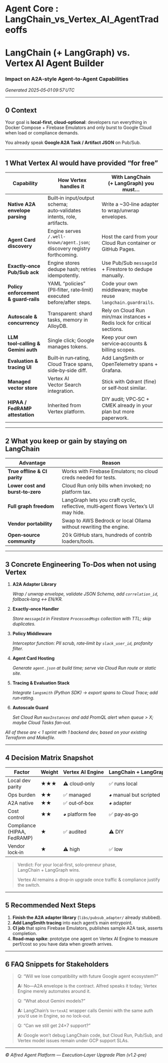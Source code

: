 # Agent Core : LangChain_vs_Vertex_AI_AgentTradeoffs

# LangChain (+ LangGraph) **vs.** Vertex AI Agent Builder

### Impact on A2A‑style Agent‑to‑Agent Capabilities

*Generated 2025‑05‑01 09:57 UTC*

---

## 0 Context

Your goal is **local‑first, cloud‑optional**: developers run everything in Docker Compose + Firebase Emulators and only burst to Google Cloud when load or compliance demands.

You already speak **Google A2A Task / Artifact JSON** on Pub/Sub.

---

## 1 What Vertex AI would have provided “for free”

| Capability | How Vertex handles it | With LangChain (+ LangGraph) you must… |
| --- | --- | --- |
| **Native A2A envelope parsing** | Built‑in input/output schema; auto‑validates intents, role, artifacts. | Write a ~30‑line adapter to wrap/unwrap envelopes. |
| **Agent Card discovery** | Engine serves `/.well-known/agent.json`; discovery registry forthcoming. | Host the card from your Cloud Run container or GitHub Pages. |
| **Exactly‑once Pub/Sub ack** | Engine stores dedupe hash; retries idempotently. | Use Pub/Sub `messageId` + Firestore to dedupe manually. |
| **Policy enforcement & guard‑rails** | YAML “policies” (PII‑filter, rate‑limit) executed before/after steps. | Code your own middleware; maybe reuse `langchain.guardrails`. |
| **Autoscale & concurrency** | Transparent: shard tasks, memory in AlloyDB. | Rely on Cloud Run min/max instances + Redis lock for critical sections. |
| **LLM tool‑calling & Gemini auth** | Single click; Google manages tokens. | Keep your own service‑accounts & billing scopes. |
| **Evaluation & tracing UI** | Built‑in run‑rating, Cloud Trace spans, side‑by‑side diff. | Add LangSmith or OpenTelemetry spans + Grafana. |
| **Managed vector store** | Vertex AI Vector Search integration. | Stick with Qdrant (fine) or self‑host similar. |
| **HIPAA / FedRAMP attestation** | Inherited from Vertex platform. | DIY audit; VPC‑SC + CMEK already in your plan but more paperwork. |

---

## 2 What you **keep** or **gain** by staying on LangChain

| Advantage | Reason |
| --- | --- |
| **True offline & CI parity** | Works with Firebase Emulators; no cloud creds needed for tests. |
| **Lower cost and burst‑to‑zero** | Cloud Run only bills when invoked; no platform tax. |
| **Full graph freedom** | LangGraph lets you craft cyclic, reflective, multi‑agent flows Vertex’s UI may hide. |
| **Vendor portability** | Swap to AWS Bedrock or local Ollama without rewriting the engine. |
| **Open‑source community** | 20 k GitHub stars, hundreds of contrib loaders/tools. |

---

## 3 Concrete Engineering To‑Dos when **not** using Vertex

1. **A2A Adapter Library**

    *Wrap / unwrap envelope, validate JSON Schema, add `correlation_id`, fallback‑lang ↔︎ EN/KR.*

2. **Exactly‑once Handler**

    *Store `messageId` in Firestore `ProcessedMsgs` collection with TTL; skip duplicates.*

3. **Policy Middleware**

    *Interceptor function: PII scrub, rate‑limit by `slack_user_id`, profanity filter.*

4. **Agent Card Hosting**

    *Generate `agent.json` at build time; serve via Cloud Run route or static site.*

5. **Tracing & Evaluation Stack**

    *Integrate `langsmith` (Python SDK) → export spans to Cloud Trace; add run‑rating.*

6. **Autoscale Guard**

    *Set Cloud Run `maxInstances` and add PromQL alert when queue > X; maybe Cloud Tasks fan‑out.*


*All of these are < 1 sprint with 1 backend dev, based on your existing Terraform and Makefile.*

---

## 4 Decision Matrix Snapshot

| Factor | Weight | Vertex AI Engine | LangChain + LangGraph |
| --- | --- | --- | --- |
| Local dev parity | ★★★ | ⚠︎ cloud‑only | ✅ runs local |
| Ops burden | ★★ | ✅ managed | ◕ manual but scripted |
| A2A native | ★★ | ✅ out‑of‑box | ◕ adapter |
| Cost control | ★★ | ◕ platform fee | ✅ pay‑as‑go |
| Compliance (HIPAA, FedRAMP) | ★ | ✅ audited | ⚠︎ DIY |
| Vendor lock‑in | ★ | ⚠︎ high | ✅ low |

> Verdict: For your local‑first, solo‑preneur phase, LangChain + LangGraph wins.
>
>
> Vertex AI remains a drop‑in upgrade once traffic & compliance justify the switch.
>

---

## 5 Recommended Next Steps

1. **Finish the A2A adapter library** (`libs/pubsub_adapter/` already stubbed).
2. **Add LangSmith tracing** into each agent’s main entrypoint.
3. **CI job** that spins Firebase Emulators, publishes sample A2A task, asserts completion.
4. **Road‑map spike**: prototype one agent on Vertex AI Engine to measure perf/cost so you have data when growth arrives.

---

## 6 FAQ Snippets for Stakeholders

> Q: “Will we lose compatibility with future Google agent ecosystem?”
>
>
> **A:** No—A2A envelope is the contract. Alfred speaks it today; Vertex Engine merely automates around it.
>

> Q: “What about Gemini models?”
>
>
> **A:** LangChain’s `VertexAI` wrapper calls Gemini with the same auth you’d use in Engine, so no lock‑out.
>

> Q: “Can we still get 24×7 support?”
>
>
> **A:** Google won’t debug LangChain code, but Cloud Run, Pub/Sub, and Vertex model issues remain under GCP support SLAs.
>

---

*© Alfred Agent Platform — Execution‑Layer Upgrade Plan (v1.2-pre)*
